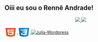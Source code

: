 ## Oiii eu sou o Rennê Andrade!
<div align="center">
  <a href="https://github.com/renne-rna">
  <img height="42%" src="https://github-readme-stats.vercel.app/api?username=renne-rna&show_icons=true&theme=dracula&include_all_commits=true&count_private=true"/>
  <img height="50%" src="https://github-readme-stats.vercel.app/api/top-langs/?username=renne-rna&layout=compact&langs_count=7&theme=dracula"/>
</div>
<div style="display: inline_block"><br>
  
  <img align="center" alt="Rafa-HTML" height="30" width="40" src="https://raw.githubusercontent.com/devicons/devicon/master/icons/html5/html5-original.svg">
  <img align="center" alt="Rafa-CSS" height="30" width="40" src="https://raw.githubusercontent.com/devicons/devicon/master/icons/css3/css3-original.svg">
  <img align="center" alt="Julia-Wordpress" height="50" width="60" src="https://cdn.jsdelivr.net/gh/devicons/devicon/icons/wordpress/wordpress-original.svg" />

</div>

  ##
 
<div> 
